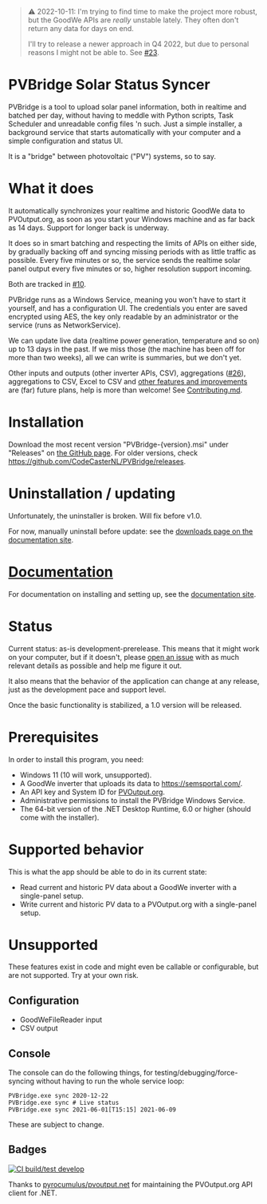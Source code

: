 > ⚠️ 2022-10-11: I'm trying to find time to make the project more robust, but the GoodWe APIs are _really_ unstable lately. They often don't return any data for days on end.
>
> I'll try to release a newer approach in Q4 2022, but due to personal reasons I might not be able to. See [#23](https://github.com/CodeCasterNL/PVBridge/issues/23).

# PVBridge Solar Status Syncer
PVBridge is a tool to upload solar panel information, both in realtime and batched per day, without having to meddle with Python scripts, Task Scheduler and unreadable config files 'n such. Just a simple installer, a background service that starts automatically with your computer and a simple configuration and status UI.

It is a "bridge" between photovoltaic ("PV") systems, so to say.

# What it does
It automatically synchronizes your realtime and historic GoodWe data to PVOutput.org, as soon as you start your Windows machine and as far back as 14 days. Support for longer back is underway. 

It does so in smart batching and respecting the limits of APIs on either side, by gradually backing off and syncing missing periods with as little traffic as possible. Every five minutes or so, the service sends the realtime solar panel output every five minutes or so, higher resolution support incoming.

Both are tracked in [#10](https://github.com/CodeCasterNL/PVBridge/issues/10).

PVBridge runs as a Windows Service, meaning you won't have to start it yourself, and has a configuration UI. The credentials you enter are saved encrypted using AES, the key only readable by an administrator or the service (runs as NetworkService).

We can update live data (realtime power generation, temperature and so on) up to 13 days in the past. If we miss those (the machine has been off for more than two weeks), all we can write is summaries, but we don't yet.

Other inputs and outputs (other inverter APIs, CSV), aggregations ([#26](https://github.com/CodeCasterNL/PVBridge/issues/26)), aggregations to CSV, Excel to CSV and [other features and improvements](https://github.com/CodeCasterNL/PVBridge/issues) are (far) future plans, help is more than welcome! See [Contributing.md](Contributing.md).

# Installation
Download the most recent version "PVBridge-{version}.msi" under "Releases" on [the GitHub page](https://github.com/CodeCasterNL/PVBridge). For older versions, check https://github.com/CodeCasterNL/PVBridge/releases.

# Uninstallation / updating
Unfortunately, the uninstaller is broken. Will fix before v1.0.

For now, manually uninstall before update: see the [downloads page on the documentation site](https://codecasternl.github.io/PVBridge/downloads.html).

# [Documentation](https://codecasternl.github.io/PVBridge/)
For documentation on installing and setting up, see the [documentation site](https://codecasternl.github.io/PVBridge/).

# Status
Current status: as-is development-prerelease. This means that it might work on your computer, but if it doesn't, please [open an issue](https://github.com/CodeCasterNL/PVBridge/issues/new) with as much relevant details as possible and help me figure it out.

It also means that the behavior of the application can change at any release, just as the development pace and support level.

Once the basic functionality is stabilized, a 1.0 version will be released.

# Prerequisites
In order to install this program, you need:
* Windows 11 (10 will work, unsupported).
* A GoodWe inverter that uploads its data to https://semsportal.com/.
* An API key and System ID for [PVOutput.org](https://pvoutput.org/account.jsp).
* Administrative permissions to install the PVBridge Windows Service.
* The 64-bit version of the .NET Desktop Runtime, 6.0 or higher (should come with the installer).

# Supported behavior
This is what the app should be able to do in its current state:

* Read current and historic PV data about a GoodWe inverter with a single-panel setup. 
* Write current and historic PV data to a PVOutput.org with a single-panel setup. 

# Unsupported
These features exist in code and might even be callable or configurable, but are not supported. Try at your own risk.

## Configuration
* GoodWeFileReader input
* CSV output

## Console
The console can do the following things, for testing/debugging/force-syncing without having to run the whole service loop:

    PVBridge.exe sync 2020-12-22
    PVBridge.exe sync # Live status
    PVBridge.exe sync 2021-06-01[T15:15] 2021-06-09

These are subject to change.

## Badges
[![CI build/test develop](https://github.com/CodeCasterNL/PVBridge/actions/workflows/DotNetCore6.0-CI.yml/badge.svg)](https://github.com/CodeCasterNL/PVBridge/actions/workflows/DotNetCore6.0-CI.yml)

Thanks to [pyrocumulus/pvoutput.net](https://github.com/pyrocumulus/pvoutput.net) for maintaining the PVOutput.org API client for .NET.
